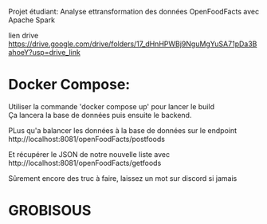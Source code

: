 Projet étudiant: Analyse ettransformation des données
OpenFoodFacts avec Apache Spark

lien drive 
https://drive.google.com/drive/folders/17_dHnHPWBj9NguMgYuSA71pDa3BahoeY?usp=drive_link


# Docker Compose:
Utiliser la commande 'docker compose up' pour lancer le build  
Ça lancera la base de données puis ensuite le backend.  

PLus qu'a balancer les données à la base de données sur le endpoint   
http://localhost:8081/openFoodFacts/postfoods  

Et récupérer le JSON de notre nouvelle liste avec  
http://localhost:8081/openFoodFacts/getfoods  

Sûrement encore des truc à faire, laissez un mot sur discord si jamais  


# GROBISOUS
